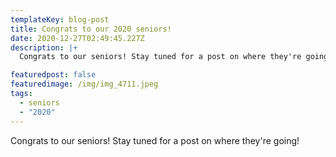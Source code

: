 ```yaml
---
templateKey: blog-post
title: Congrats to our 2020 seniors!
date: 2020-12-27T02:49:45.227Z
description: |+
  Congrats to our seniors! Stay tuned for a post on where they're going!

featuredpost: false
featuredimage: /img/img_4711.jpeg
tags:
  - seniors
  - "2020"
---
```

Congrats to our seniors! Stay tuned for a post on where they're going!